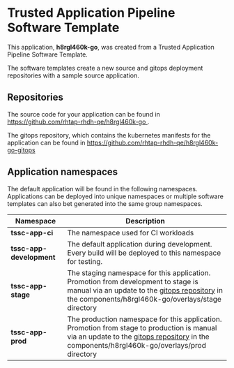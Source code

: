 # Trusted Application Pipeline Software Template

This application, **h8rgl460k-go**, was created from a Trusted Application Pipeline Software Template.

The software templates create a new source and gitops deployment repositories with a sample source application. 

## Repositories

The source code for your application can be found in [https://github.com/rhtap-rhdh-qe/h8rgl460k-go ](https://github.com/rhtap-rhdh-qe/h8rgl460k-go ).
 
The gitops repository, which contains the kubernetes manifests for the application can be found in 
[https://github.com/rhtap-rhdh-qe/h8rgl460k-go-gitops ](https://github.com/rhtap-rhdh-qe/h8rgl460k-go-gitops ) 

## Application namespaces 

The default application will be found in the following namespaces. Applications can be deployed into unique namespaces or multiple software templates can also bet generated into the same group namespaces.  

|  Namespace   |  Description   |  
| -------- | -------- |
| **tssc-app-ci** | The namespace used for CI workloads |
| **tssc-app-development** | The default application during development. Every build will be deployed to this namespace for testing. |
| **tssc-app-stage** | The staging namespace for this application. Promotion from development to stage is manual via an update to the [gitops repository](https://github.com/rhtap-rhdh-qe/h8rgl460k-go-gitops ) in the components/h8rgl460k-go/overlays/stage directory |
| **tssc-app-prod** | The production namespace for this application. Promotion from stage to production is manual via an update to the [gitops repository](https://github.com/rhtap-rhdh-qe/h8rgl460k-go-gitops ) in the components/h8rgl460k-go/overlays/prod directory |